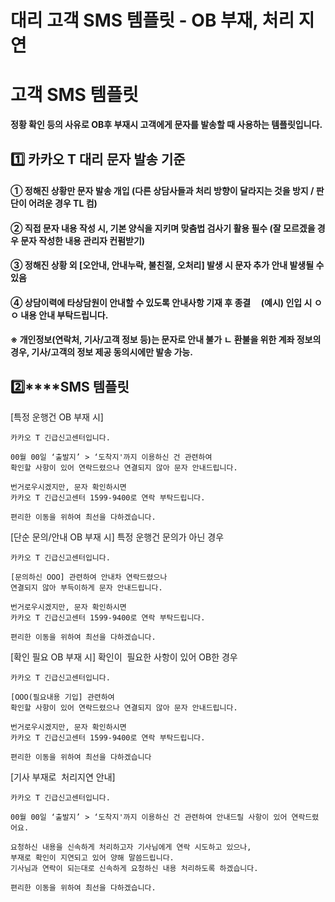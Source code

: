 # 대리 고객 SMS 템플릿 - OB 부재, 처리 지연

**고객 SMS 템플릿**
==============

**정황 확인 등의 사유로 OB후 부재시 고객에게 문자를 발송할 때 사용하는 템플릿입니다.**

**1️⃣ 카카오 T 대리 문자 발송 기준**
-------------------------

#### **① 정해진 상황만 문자 발송 개입 (다른 상담사들과 처리 방향이 달라지는 것을 방지 / 판단이 어려운 경우 TL 컴)**

#### **② 직접 문자 내용 작성 시, 기본 양식을 지키며 맞춤법 검사기 활용 필수 (잘 모르겠을 경우 문자 작성한 내용 관리자 컨펌받기)**

#### **③ 정해진 상황 외 [오안내, 안내누락, 불친절, 오처리] 발생 시 문자 추가 안내 발생될 수 있음**

#### **④ 상담이력에 타상담원이 안내할 수 있도록 안내사항 기재 후 종결     (예시) 인입 시 ㅇㅇ 내용 안내 부탁드립니다.**

#### **※ 개인정보(연락처, 기사/고객 정보 등)는 문자로 안내 불가 ㄴ 환불을 위한 계좌 정보의 경우, 기사/고객의 정보 제공 동의시에만 발송 가능.**

**2️⃣****SMS 템플릿**
------------------

[특정 운행건 OB 부재 시]

```
카카오 T 긴급신고센터입니다.  
  
00월 00일 ‘출발지’ > ‘도착지'까지 이용하신 건 관련하여  
확인할 사항이 있어 연락드렸으나 연결되지 않아 문자 안내드립니다.  
  
번거로우시겠지만, 문자 확인하시면  
카카오 T 긴급신고센터 1599-9400로 연락 부탁드립니다.  
  
편리한 이동을 위하여 최선을 다하겠습니다.
```

[단순 문의/안내 OB 부재 시] 특정 운행건 문의가 아닌 경우

```
카카오 T 긴급신고센터입니다.  
  
[문의하신 OOO] 관련하여 안내차 연락드렸으나  
연결되지 않아 부득이하게 문자 안내드립니다.  
  
번거로우시겠지만, 문자 확인하시면   
카카오 T 긴급신고센터 1599-9400로 연락 부탁드립니다.  
  
편리한 이동을 위하여 최선을 다하겠습니다.
```

[확인 필요 OB 부재 시] 확인이  필요한 사항이 있어 OB한 경우

```
카카오 T 긴급신고센터입니다.  
  
[OOO(필요내용 기입] 관련하여  
확인할 사항이 있어 연락드렸으나 연결되지 않아 문자 안내드립니다.  
  
번거로우시겠지만, 문자 확인하시면  
카카오 T 긴급신고센터 1599-9400로 연락 부탁드립니다.  
  
편리한 이동을 위하여 최선을 다하겠습니다
```

[기사 부재로  처리지연 안내]

```
카카오 T 긴급신고센터입니다.  
  
00월 00일 ‘출발지’ > ‘도착지'까지 이용하신 건 관련하여 안내드릴 사항이 있어 연락드렸어요.  
  
요청하신 내용을 신속하게 처리하고자 기사님에게 연락 시도하고 있으나,  
부재로 확인이 지연되고 있어 양해 말씀드립니다.  
기사님과 연락이 되는대로 신속하게 요청하신 내용 처리하도록 하겠습니다.  
  
편리한 이동을 위하여 최선을 다하겠습니다.
```